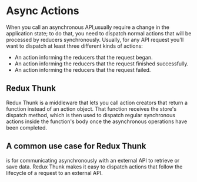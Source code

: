 # Async Actions

When you call an asynchronous API,usually require a change in the application state; to do that, you need to dispatch normal actions that will be processed by reducers synchronously. Usually, for any API request you'll want to dispatch at least three different kinds of actions:

- An action informing the reducers that the request began.
- An action informing the reducers that the request finished successfully.
- An action informing the reducers that the request failed.

## Redux Thunk

Redux Thunk is a middleware that lets you call action creators that return a function instead of an action object. That function receives the store's dispatch method, which is then used to dispatch regular synchronous actions inside the function's body once the asynchronous operations have been completed.

## A common use case for Redux Thunk 

is for communicating asynchronously with an external API to retrieve or save data. Redux Thunk makes it easy to dispatch actions that follow the lifecycle of a request to an external API.
